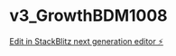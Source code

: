 # v3_GrowthBDM1008

[Edit in StackBlitz next generation editor ⚡️](https://stackblitz.com/~/github.com/abalderas10/v3_GrowthBDM1008)